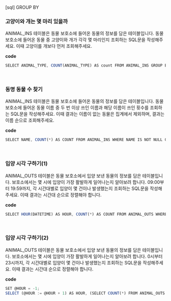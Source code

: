 <!--
파일 이름은 날짜-문제제목 (예시: 2021-03-21-완주하지못한선수.md)
-->

[sql] GROUP BY

### 고양이와 개는 몇 마리 있을까

ANIMAL_INS 테이블은 동물 보호소에 들어온 동물의 정보를 담은 테이블입니다. 동물 보호소에 들어온 동물 중 고양이와 개가 각각 몇 마리인지 조회하는 SQL문을 작성해주세요. 이때 고양이를 개보다 먼저 조회해주세요.

**code**

```js
SELECT ANIMAL_TYPE, COUNT(ANIMAL_TYPE) AS count FROM ANIMAL_INS GROUP BY ANIMAL_TYPE ORDER BY ANIMAL_TYPE;
```

<br>

### 동명 동물 수 찾기

ANIMAL_INS 테이블은 동물 보호소에 들어온 동물의 정보를 담은 테이블입니다. 동물 보호소에 들어온 동물 이름 중 두 번 이상 쓰인 이름과 해당 이름이 쓰인 횟수를 조회하는 SQL문을 작성해주세요. 이때 결과는 이름이 없는 동물은 집계에서 제외하며, 결과는 이름 순으로 조회해주세요.

**code**

```js
SELECT NAME, COUNT(*) AS COUNT FROM ANIMAL_INS WHERE NAME IS NOT NULL GROUP BY NAME HAVING COUNT(*) > 1 ORDER BY NAME;
```

<br>

### 입양 시각 구하기(1)

ANIMAL_OUTS 테이블은 동물 보호소에서 입양 보낸 동물의 정보를 담은 테이블입니다. 보호소에서는 몇 시에 입양이 가장 활발하게 일어나는지 알아보려 합니다. 09:00부터 19:59까지, 각 시간대별로 입양이 몇 건이나 발생했는지 조회하는 SQL문을 작성해주세요. 이때 결과는 시간대 순으로 정렬해야 합니다.

**code**

```js
SELECT HOUR(DATETIME) AS HOUR, COUNT(*) AS COUNT FROM ANIMAL_OUTS WHERE HOUR(DATETIME) >= 9 AND HOUR(DATETIME) <= 19 GROUP BY HOUR ORDER BY HOUR;
```
<br>

### 입양 시각 구하기(2)

ANIMAL_OUTS 테이블은 동물 보호소에서 입양 보낸 동물의 정보를 담은 테이블입니다. 보호소에서는 몇 시에 입양이 가장 활발하게 일어나는지 알아보려 합니다. 0시부터 23시까지, 각 시간대별로 입양이 몇 건이나 발생했는지 조회하는 SQL문을 작성해주세요. 이때 결과는 시간대 순으로 정렬해야 합니다.

**code**

```js
SET @HOUR = -1;
SELECT (@HOUR := @HOUR + 1) AS HOUR, (SELECT COUNT(*) FROM ANIMAL_OUTS WHERE HOUR(DATETIME) = @HOUR) AS COUNT FROM ANIMAL_OUTS WHERE @HOUR < 23
```

